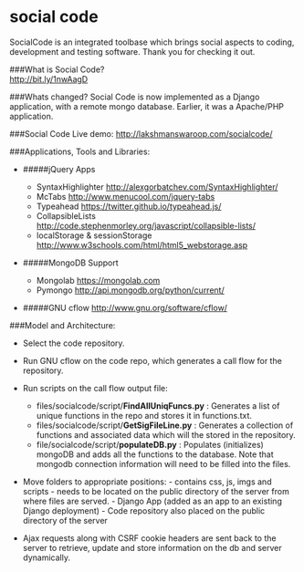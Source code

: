 social code
==========
SocialCode is an integrated toolbase which brings social aspects to coding, development and testing software. Thank you for checking it out. 

###What is Social Code?       
http://bit.ly/1nwAagD

###Whats changed?
Social Code is now implemented as a Django application, with a remote mongo database. Earlier, it was a Apache/PHP application. 

###Social Code Live demo:
http://lakshmanswaroop.com/socialcode/

###Applications, Tools and Libraries:
  - #####jQuery Apps  
      - SyntaxHighlighter               http://alexgorbatchev.com/SyntaxHighlighter/
      - McTabs                          http://www.menucool.com/jquery-tabs
      - Typeahead                       https://twitter.github.io/typeahead.js/
      - CollapsibleLists                http://code.stephenmorley.org/javascript/collapsible-lists/
      - localStorage & sessionStorage   http://www.w3schools.com/html/html5_webstorage.asp

  - #####MongoDB Support
      - Mongolab  https://mongolab.com
      - Pymongo   http://api.mongodb.org/python/current/

  - #####GNU cflow http://www.gnu.org/software/cflow/


###Model and Architecture:

  * Select the code repository. 
  * Run GNU cflow on the code repo, which generates a call flow for the repository.
  * Run scripts on the call flow output file:
      - files/socialcode/script/**FindAllUniqFuncs.py** : Generates a list of unique functions in the repo and stores it in functions.txt.
      - files/socialcode/script/**GetSigFileLine.py** : Generates a collection of functions and associated data which will the stored in the repository. 
      - file/socialcode/script/**populateDB.py**  : Populates (initializes) mongoDB and adds all the functions to the database. Note that mongodb connection information will need to be filled into the files.
    
  * Move folders to appropriate positions:
      **<files>** - contains css, js, imgs and scripts - needs to be located on the public directory of the server from where files are served. 
      **<socialcode>** - Django App (added as an app to an existing Django deployment)
      **<git-master>** - Code repository also placed on the public directory of the server
    
  * Ajax requests along with CSRF cookie headers are sent back to the server to retrieve, update and store information on the db and server dynamically.
  
